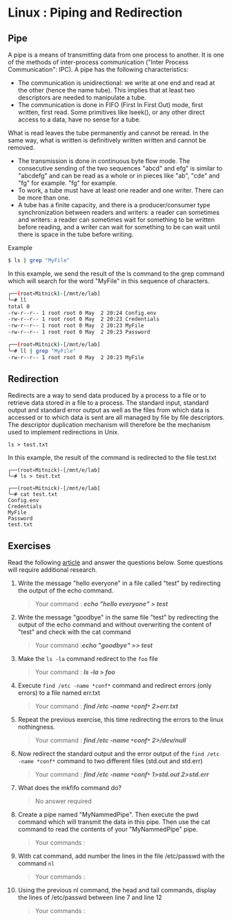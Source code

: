 # Linux : Piping and Redirection

## Pipe

A pipe is a means of transmitting data from one process to another. It is one of the methods of inter-process communication ("Inter Process Communication": IPC).
A pipe has the following characteristics:
- The communication is unidirectional: we write at one end and read at the other (hence the name tube). This
implies that at least two descriptors are needed to manipulate a tube.
- The communication is done in FIFO (First In First Out) mode, first written, first read. Some primitives
like lseek(), or any other direct access to a data, have no sense for a tube.

What is read leaves the tube permanently and cannot be reread. In the same way, what is written is definitively written
written and cannot be removed.
- The transmission is done in continuous byte flow mode. The consecutive sending of the two sequences "abcd" and
efg" is similar to "abcdefg" and can be read as a whole or in pieces like "ab", "cde" and "fg" for example.
"fg" for example.
- To work, a tube must have at least one reader and one writer. There can be more than one.
- A tube has a finite capacity, and there is a producer/consumer type synchronization between readers and writers: a reader can sometimes and writers: a reader can sometimes wait for something to be written before reading, and a writer can wait for something to be can wait until there is space in the tube before writing.

Example
````sh
$ ls | grep "MyFile"
```` 
In this example, we send the result of the ls command to the grep command which will search for the word "MyFile" in this sequence of characters.

````sh
┌──(root💀Mitnick)-[/mnt/e/lab]
└─# ll
total 0
-rw-r--r-- 1 root root 0 May  2 20:24 Config.env
-rw-r--r-- 1 root root 0 May  2 20:23 Credentials
-rw-r--r-- 1 root root 0 May  2 20:23 MyFile
-rw-r--r-- 1 root root 0 May  2 20:23 Password

┌──(root💀Mitnick)-[/mnt/e/lab]
└─# ll | grep "MyFile"
-rw-r--r-- 1 root root 0 May  2 20:23 MyFile
````
## Redirection 

Redirects are a way to send data produced by a process to a file or to retrieve
data stored in a file to a process. The standard input, standard output and standard error output
as well as the files from which data is accessed or to which data is sent are all managed by file
by file descriptors. The descriptor duplication mechanism will therefore be the mechanism used to
implement redirections in Unix.

````
ls > test.txt
````

In this example, the result of the command is redirected to the file test.txt

````
┌──(root💀Mitnick)-[/mnt/e/lab]
└─# ls > test.txt

┌──(root💀Mitnick)-[/mnt/e/lab]
└─# cat test.txt
Config.env
Credentials
MyFile
Password
test.txt
````

## Exercises

Read the following [article](https://ryanstutorials.net/linuxtutorial/piping.php) and answer the questions below. Some questions will require additional research.

1. Write the message "hello everyone" in a file called "test" by redirecting the output of the echo command.
    > Your command : ***echo "hello everyone" > test***
2. Write the message "goodbye" in the same file "test" by redirecting the output of the echo command and without overwriting the content of "test" and check with the cat command
    > Your command :***echo "goodbye" >> test***
3. Make the ``ls -la`` command redirect to the ``foo`` file
    > Your command : ***ls -la > foo***
4. Execute ``find /etc -name *conf*`` command  and redirect errors (only errors) to a file named err.txt 
    > Your command : ***find /etc -name `*`conf`*` 2>err.txt***
5. Repeat the previous exercise, this time redirecting the errors to the linux nothingness.
    > Your command : ***find /etc -name `*`conf`*` 2>/dev/null***
6. Now redirect the standard output and the error output of the ``find /etc -name *conf*`` command to two different files (std.out and std.err)
    > Your command : ***find /etc -name `*`conf`*` 1>std.out 2>std.err***
7. What does the mkfifo command do?
    > No answer required
8. Create a pipe named "MyNammedPipe". Then execute the pwd command which will transmit the data in this pipe. Then use the cat command to read the contents of your "MyNammedPipe" pipe.
    > Your commands :
9. With cat command, add number the lines in the file /etc/passwd with the command ``nl``
    > Your commands :
10. Using the previous nl command, the head and tail commands, display the lines of /etc/passwd between line 7 and line 12
    > Your commands :
